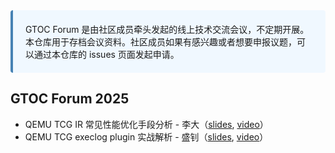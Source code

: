 <div style="background-color: #f0f8ff; padding: 20px; border-left: 4px solid #4682b4; border-radius: 4px;">
GTOC Forum 是由社区成员牵头发起的线上技术交流会议，不定期开展。本仓库用于存档会议资料。社区成员如果有感兴趣或者想要申报议题，可以通过本仓库的 issues 页面发起申请。
</div>


## GTOC Forum 2025

- QEMU TCG IR 常见性能优化手段分析 - 李大（[slides][1], [video][2]）
- QEMU TCG execlog plugin 实战解析 - 盛钊（[slides][3], [video][4]）


[1]: https://liuxocakn.org.cn/indexof/%E8%99%9A%E6%8B%9F%E5%8C%96/Qemu%20TCG%20IR%20%E4%BC%98%E5%8C%96%E6%89%8B%E6%AE%B5%E5%88%86%E6%9E%90.md
[2]: https://www.bilibili.com/video/BV1XpnnzSEfm/
[3]: https://mp.weixin.qq.com/s/SVXYPO7pGrAXdfG8YSsyhg
[4]: https://www.bilibili.com/video/BV18141zYECV
